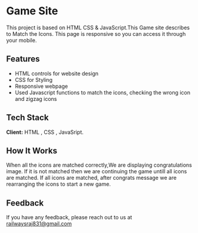 # Game Site

This project is based on HTML CSS & JavaScript.This Game site describes to Match the Icons.
This page is responsive so you can access it through your mobile.

## Features

- HTML controls for website design
- CSS for Styling
- Responsive webpage
- Used Javascript functions to match the icons, checking the wrong icon and zigzag icons


## Tech Stack

**Client:** HTML , CSS , JavaSript.


## How It Works

  When all the icons are matched correctly,We are displaying congratulations image.
If it is not matched then we are continuing the game untill all icons are matched.
If all icons are matched, after congrats message we are rearranging the icons to start a new game.
 
## Feedback

If you have any feedback, please reach out to us at railwaysraj831@gmail.com


